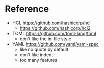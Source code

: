 # Reference

- HCL https://github.com/hashicorp/hcl
  - https://github.com/hashicorp/hcl2
- TOML https://github.com/toml-lang/toml
  - don't like the ini file style
- YAML https://github.com/yaml/yaml-spec
  - like no quote by default
  - don't like indent
  - too many features